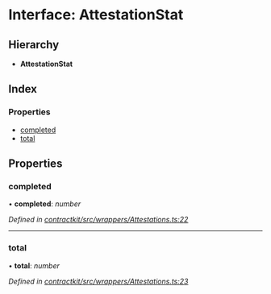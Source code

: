 # Interface: AttestationStat

## Hierarchy

* **AttestationStat**

## Index

### Properties

* [completed](_wrappers_attestations_.attestationstat.md#completed)
* [total](_wrappers_attestations_.attestationstat.md#total)

## Properties

###  completed

• **completed**: *number*

*Defined in [contractkit/src/wrappers/Attestations.ts:22](https://github.com/celo-org/celo-monorepo/blob/master/packages/contractkit/src/wrappers/Attestations.ts#L22)*

___

###  total

• **total**: *number*

*Defined in [contractkit/src/wrappers/Attestations.ts:23](https://github.com/celo-org/celo-monorepo/blob/master/packages/contractkit/src/wrappers/Attestations.ts#L23)*
